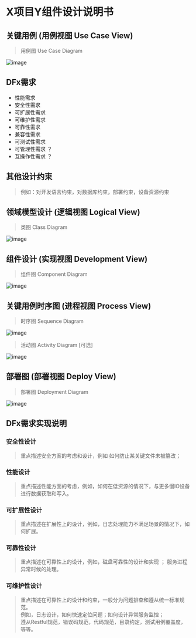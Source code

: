 #  X项目Y组件设计说明书

## 关键用例  (用例视图 Use Case View)

> 用例图 Use Case Diagram  

![image](images/com_1.png)
## DFx需求
- 性能需求  
- 安全性需求
- 可扩展性需求
- 可维护性需求
- 可靠性需求
- 兼容性需求
- 可测试性需求
- 可管理性需求 ？
- 互操作性需求 ？


## 其他设计约束
> 例如：对开发语言约束，对数据库约束，部署约束，设备资源约束

## 领域模型设计  (逻辑视图 Logical View)  
> 类图 Class Diagram      


![image](images/com_2.png)

## 组件设计  (实现视图 Development View)
> 组件图 Component Diagram     


![image](images/com_3.png)

## 关键用例时序图 (进程视图 Process View)
> 时序图 Sequence Diagram    


![image](images/com_4.png)

> 活动图 Activity Diagram [可选]   

![image](images/com_5.png)

## 部署图  (部署视图 Deploy View)
>  部署图 Deployment Diagram    


![image](images/com_6.png)

## DFx需求实现说明

### 安全性设计
> 重点描述安全方案的考虑和设计，例如 如何防止某关键文件未被篡改；

### 性能设计
> 重点描述性能方面的考虑，例如，如何在低资源的情况下，与更多慢IO设备进行数据获取和写入。

### 可扩展性设计
> 重点描述在扩展性上的设计，例如，日志处理能力不满足场景的情况下，如何扩展。

### 可靠性设计
> 重点描述在可靠性上的设计，例如，磁盘可靠性的设计和实现 ； 服务进程异常时候的处理。

### 可维护性设计
> 重点描述在可靠性上的设计和约束，一般分为问题排查和遵从统一标准规范。  
>  例如，日志设计，如何快速定位问题；如何设计异常服务监控；  
>       遵从Restful规范，错误码规范，代码规范，目录约定，测试用例覆盖度，等等。  